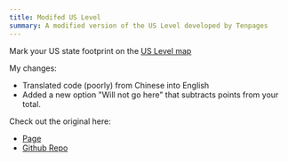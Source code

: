```yaml
---
title: Modifed US Level
summary: A modified version of the US Level developed by Tenpages
---
```


Mark your US state footprint on the [US Level map](/hosted/us-level/us.html)

My changes:

- Translated code (poorly) from Chinese into English
- Added a new option "Will not go here" that subtracts points from your total.

Check out the original here:

- [Page](https://tenpages.github.io/us-level/us.html)
- [Github Repo](https://github.com/tenpages/us-level)
